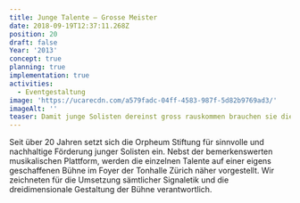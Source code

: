 ```yaml
---
title: Junge Talente — Grosse Meister
date: 2018-09-19T12:37:11.268Z
position: 20
draft: false
Year: '2013'
concept: true
planning: true
implementation: true
activities:
  - Eventgestaltung
image: 'https://ucarecdn.com/a579fadc-04ff-4583-987f-5d82b9769ad3/'
imageAlt: ''
teaser: Damit junge Solisten dereinst gross rauskommen brauchen sie die richtige Bühne
---
```

Seit über 20 Jahren setzt sich die Orpheum Stiftung für sinnvolle und nachhaltige Förderung junger Solisten ein. Nebst der bemerkenswerten musikalischen Plattform, werden die einzelnen Talente auf einer eigens geschaffenen Bühne im Foyer der Tonhalle Zürich näher vorgestellt. Wir zeichneten für die Umsetzung sämtlicher Signaletik und die dreidimensionale Gestaltung der Bühne verantwortlich.
